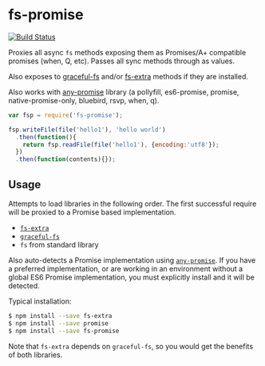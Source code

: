 # fs-promise

[![Build Status](https://secure.travis-ci.org/kevinbeaty/fs-promise.svg)](http://travis-ci.org/kevinbeaty/fs-promise)

Proxies all async `fs` methods exposing them as Promises/A+ compatible promises (when, Q, etc).
Passes all sync methods through as values.

Also exposes to [graceful-fs][1] and/or [fs-extra][2] methods if they are installed.

Also works with [any-promise][3] library (a pollyfill, es6-promise, promise, native-promise-only, bluebird, rsvp, when, q).

```javascript
var fsp = require('fs-promise');

fsp.writeFile(file('hello1'), 'hello world')
  .then(function(){
    return fsp.readFile(file('hello1'), {encoding:'utf8'});
  })
  .then(function(contents){});
```

## Usage

Attempts to load libraries in the following order. The first successful require will be proxied to a Promise based implementation.

- [`fs-extra`](https://github.com/jprichardson/node-fs-extra)
- [`graceful-fs`](https://github.com/isaacs/node-graceful-fs)
- `fs` from standard library

Also auto-detects a Promise implementation using [`any-promise`][3]. If you have a preferred implementation, or are working in an environment without a global ES6 Promise implementation, you must explicitly install and it will be detected.

Typical installation:

```bash
$ npm install --save fs-extra
$ npm install --save promise
$ npm install --save fs-promise
```

Note that `fs-extra` depends on `graceful-fs`, so you would get the benefits of both libraries.

[1]: https://github.com/isaacs/node-graceful-fs
[2]: https://www.npmjs.org/package/fs-extra
[3]: https://github.com/kevinbeaty/any-promise
